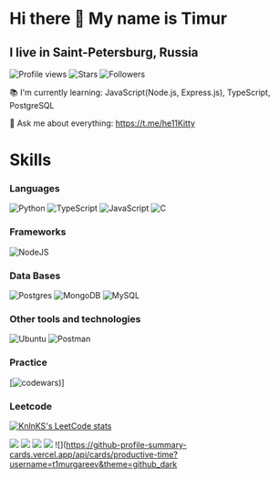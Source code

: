 # Hi there 👋 My name is Timur
## I live in  Saint-Petersburg, Russia


<!-- Badges -->
![Profile views](https://komarev.com/ghpvc/?username=t1murgareev&color=blue&style=flat-square")
![Stars](https://img.shields.io/github/stars/t1murgareev)
![Followers](https://img.shields.io/github/followers/t1murgareev)



:books: I'm currently learning: JavaScript(Node.js, Express.js), TypeScript, PostgreSQL


📧 Ask me about everything: https://t.me/he11Kitty

# Skills
### Languages

<!-- TEMPLATE:
<a href="HERE_GOES_URL" target="_blank"> <img src="HERE_GOES_LOGO" alt="HERE_GOES_ALT_TEXT" height="32"/> </a>
-->


<p>

![Python](https://img.shields.io/badge/python-3670A0?style=for-the-badge&logo=python&logoColor=ffdd54)
![TypeScript](https://img.shields.io/badge/typescript-%23007ACC.svg?style=for-the-badge&logo=typescript&logoColor=white)
![JavaScript](https://img.shields.io/badge/javascript-%23323330.svg?style=for-the-badge&logo=javascript&logoColor=%23F7DF1E)
![C](https://img.shields.io/badge/c-%2300599C.svg?style=for-the-badge&logo=c&logoColor=white)

### Frameworks
![NodeJS](https://img.shields.io/badge/node.js-6DA55F?style=for-the-badge&logo=node.js&logoColor=white)


### Data Bases

![Postgres](https://img.shields.io/badge/postgres-%23316192.svg?style=for-the-badge&logo=postgresql&logoColor=white)
![MongoDB](https://img.shields.io/badge/MongoDB-%234ea94b.svg?style=for-the-badge&logo=mongodb&logoColor=white)
![MySQL](https://img.shields.io/badge/mysql-%2300f.svg?style=for-the-badge&logo=mysql&logoColor=white)


### Other tools and technologies
![Ubuntu](https://img.shields.io/badge/Ubuntu-E95420?style=for-the-badge&logo=ubuntu&logoColor=white)
![Postman](https://img.shields.io/badge/Postman-FF6C37?style=for-the-badge&logo=postman&logoColor=white)

### Practice

[![codewars](https://www.codewars.com/users/Timur8888/badges/small))]
### Leetcode
[![KnlnKS's LeetCode stats](https://leetcode-stats-six.vercel.app/api?username=KingTimur&theme=dark)](https://github.com/KnlnKS/leetcode-stats)




![](https://github-profile-summary-cards.vercel.app/api/cards/profile-details?username=t1murgareev&theme=github_dark)
![](https://github-profile-summary-cards.vercel.app/api/cards/most-commit-language?username=t1murgareev&theme=github_dark)
![](https://github-profile-summary-cards.vercel.app/api/cards/repos-per-language?username=t1murgareev&theme=github_dark)
![](https://github-profile-summary-cards.vercel.app/api/cards/stats?username=t1murgareevt&theme=github_dark)
![](https://github-profile-summary-cards.vercel.app/api/cards/productive-time?username=t1murgareev&theme=github_dark
